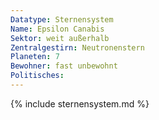 ```yaml
---
Datatype: Sternensystem
Name: Epsilon Canabis
Sektor: weit außerhalb
Zentralgestirn: Neutronenstern
Planeten: 7
Bewohner: fast unbewohnt
Politisches: 
---
```


{% include sternensystem.md %}

